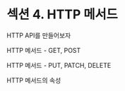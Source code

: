 # 섹션 4. HTTP 메서드

HTTP API를 만들어보자

HTTP 메서드 - GET, POST

HTTP 메서드 - PUT, PATCH, DELETE

HTTP 메서드의 속성

